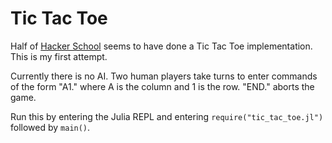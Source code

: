 Tic Tac Toe
===========

Half of [Hacker School](http://http://www.hackerschool.com/) seems to have done a
Tic Tac Toe implementation. This is my first attempt.

Currently there is no AI. Two human players take turns to enter commands of the
form "A1." where A is the column and 1 is the row. "END." aborts the game.

Run this by entering the Julia REPL and entering <code>require("tic_tac_toe.jl")</code>
followed by <code>main()</code>.
